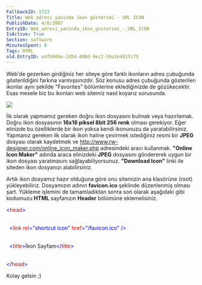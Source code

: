 ```yaml
---
FallbackID: 1723
Title: Web adresi yanında ikon gösterimi - URL ICON
PublishDate: 4/8/2007
EntryID: Web_adresi_yaninda_ikon_gosterimi_-_URL_ICON
IsActive: True
Section: software
MinutesSpent: 0
Tags: HTML
old.EntryID: e4fb9d4e-2d54-408d-9ec2-59a1e491fc75
---
```

Web'de gezerken girdiğiniz her siteye göre farklı ikonların adres
çubuğunda gösterildiğini farkına varmışsınızdır. Söz konusu adres
çubuğunda gösterilen ikonlar aynı şekilde "Favorites" bölümlerine
eklediğinizde de gözükecektir. Esas mesele biz bu ikonları web sitemiz
nasıl koyarız sorusunda.

![](http://cdn.daron.yondem.com/assets/1723/07042007_1.png)

İlk olarak yapmamız gereken doğru ikon dosyasını bulmak veya hazırlamak.
Doğru ikon dosyasının **16x16 piksel 8bit 256 renk** olması gerekiyor.
Eğer elinizde bu özelliklerde bir ikon yoksa kendi ikonunuzu da
yaratabilirsiniz. Yapmanız gereken ilk olarak ikon haline çevirmek
istediğiniz resmi bir **JPEG** dosyası olarak kaydetmek ve
<http://www.rw-designer.com/online_icon_maker.php> adresindeki aracı
kullanmak. **"Online Icon Maker"** adında araca elinizdeki **JPEG**
dosyasını göndererek uygun bir ikon dosyası yaratmasını
sağlayabiliyorsunuz. **"Download Icon"** linki ile siteden ikon
dosyanızı alabilirsiniz.

Artık ikon dosyamız hazır olduğuna göre onu sitemizin ana klasörüne
(root) yükleyebiliriz. Dosyamızın adının **favicon.ico** şeklinde
düzenlenmiş olması şart. Yükleme işlemini de tamamladıktan sonra son
olarak aşağıdaki gibi kodumuzu **HTML** sayfanızın **Header** bölümüne
eklemelisiniz.

<span style="color: blue;"> \<</span><span
style="color: rgb(163, 21, 21);">head</span><span
style="color: blue;">\></span>

\
 <span> <span>  </span> <span style="color: blue;"> \<</span><span
style="color: rgb(163, 21, 21);">link</span> <span style="color: red;">
rel</span><span style="color: blue;">="shortcut icon"</span> <span
style="color: red;"> href</span><span
style="color: blue;">="/favicon.ico"</span> <span style="color: blue;">
/\></span></span>

\
 <span> <span>  </span> <span style="color: blue;"> \<</span><span
style="color: rgb(163, 21, 21);">title</span><span
style="color: blue;">\></span>İkon Sayfam<span
style="color: blue;">\</</span><span
style="color: rgb(163, 21, 21);">title</span><span
style="color: blue;">\></span></span>

\
 <span style="color: blue;"> \</</span><span
style="color: rgb(163, 21, 21);">head</span><span
style="color: blue;">\></span>

Kolay gelsin ;)


